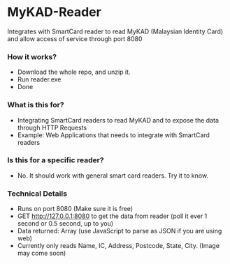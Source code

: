 # MyKAD-Reader
Integrates with SmartCard reader to read MyKAD (Malaysian Identity Card) and allow access of service through port 8080

### How it works?
- Download the whole repo, and unzip it.
- Run reader.exe
- Done

### What is this for?
- Integrating SmartCard readers to read MyKAD and to expose the data through HTTP Requests
- Example: Web Applications that needs to integrate with SmartCard readers

### Is this for a specific reader?
- No. It should work with general smart card readers. Try it to know.

### Technical Details
- Runs on port 8080 (Make sure it is free)
- GET http://127.0.0.1:8080 to get the data from reader (poll it ever 1 second or 0.5 second, up to you)
- Data returned: Array (use JavaScript to parse as JSON if you are using web)
- Currently only reads Name, IC, Address, Postcode, State, City. (Image may come soon)
